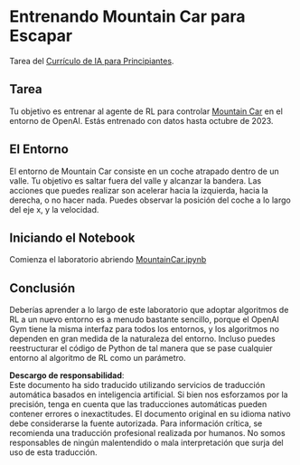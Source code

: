 # Entrenando Mountain Car para Escapar

Tarea del [Currículo de IA para Principiantes](https://github.com/microsoft/ai-for-beginners).

## Tarea

Tu objetivo es entrenar al agente de RL para controlar [Mountain Car](https://www.gymlibrary.ml/environments/classic_control/mountain_car/) en el entorno de OpenAI. Estás entrenado con datos hasta octubre de 2023.

## El Entorno

El entorno de Mountain Car consiste en un coche atrapado dentro de un valle. Tu objetivo es saltar fuera del valle y alcanzar la bandera. Las acciones que puedes realizar son acelerar hacia la izquierda, hacia la derecha, o no hacer nada. Puedes observar la posición del coche a lo largo del eje x, y la velocidad.

## Iniciando el Notebook

Comienza el laboratorio abriendo [MountainCar.ipynb](../../../../../../lessons/6-Other/22-DeepRL/lab/MountainCar.ipynb)

## Conclusión

Deberías aprender a lo largo de este laboratorio que adoptar algoritmos de RL a un nuevo entorno es a menudo bastante sencillo, porque el OpenAI Gym tiene la misma interfaz para todos los entornos, y los algoritmos no dependen en gran medida de la naturaleza del entorno. Incluso puedes reestructurar el código de Python de tal manera que se pase cualquier entorno al algoritmo de RL como un parámetro.

**Descargo de responsabilidad**:  
Este documento ha sido traducido utilizando servicios de traducción automática basados en inteligencia artificial. Si bien nos esforzamos por la precisión, tenga en cuenta que las traducciones automáticas pueden contener errores o inexactitudes. El documento original en su idioma nativo debe considerarse la fuente autorizada. Para información crítica, se recomienda una traducción profesional realizada por humanos. No somos responsables de ningún malentendido o mala interpretación que surja del uso de esta traducción.
